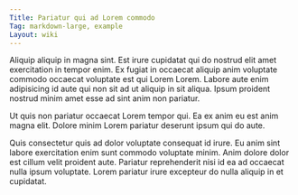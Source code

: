 ```yaml
---
Title: Pariatur qui ad Lorem commodo
Tag: markdown-large, example
Layout: wiki
---
```

Aliquip aliquip in magna sint. Est irure cupidatat qui do nostrud elit amet exercitation in tempor enim. Ex fugiat in occaecat aliquip anim voluptate commodo occaecat voluptate est qui Lorem Lorem. Labore aute enim adipisicing id aute qui non sit ad ut aliquip in sit aliqua. Ipsum proident nostrud minim amet esse ad sint anim non pariatur.

Ut quis non pariatur occaecat Lorem tempor qui. Ea ex anim eu est anim magna elit. Dolore minim Lorem pariatur deserunt ipsum qui do aute.

Quis consectetur quis ad dolor voluptate consequat id irure. Eu anim sint labore exercitation enim sunt commodo voluptate minim. Anim dolore dolor est cillum velit proident aute. Pariatur reprehenderit nisi id ea ad occaecat nulla ipsum voluptate. Lorem pariatur irure excepteur do nulla aliquip in et cupidatat.